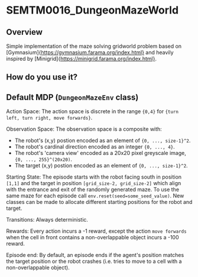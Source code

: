 # SEMTM0016_DungeonMazeWorld

## Overview

Simple implementation of the maze solving gridworld problem based on [Gymnasium]{https://gymnasium.farama.org/index.html} and heavily inspired by [Minigrid]{https://minigrid.farama.org/index.html}.

## How do you use it?

## Default MDP (`DungeonMazeEnv` class)

Action Space: The action space is discrete in the range `{0,4}` for `{turn left, turn right, move forwards}`.

Observation Space: The observation space is a composite with:

- The robot's (x,y) postion encoded as an element of `{0, ..., size-1}^2`.
- The robot's cardinal direction encoded as an integer `{0, ..., 4}`.
- The robot's 'camera view' encoded as a 20x20 pixel greyscale image, `{0, ..., 255}^(20x20)`.
- The target (x,y) postion encoded as an element of `{0, ..., size-1}^2`.

Starting State: The episode starts with the robot facing south in position `[1,1]` and the target in position `[grid_size-2, grid_size-2]` which align with the entrance and exit of the randomly generated maze. To use the same maze for each episode call `env.reset(seed=some_seed_value)`. New classes can be made to allocate different starting positions for the robot and target.

Transitions: Always deterministic.

Rewards: Every action incurs a -1 reward, except the action `move forwards` when the cell in front contains a non-overlappable object incurs a -100 reward.

Episode end: By default, an episode ends if the agent's position matches the target position or the robot crashes (i.e. tries to move to a cell with a non-overlappable object).
